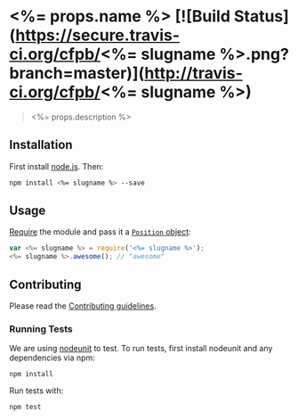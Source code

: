 # <%= props.name %> [![Build Status](https://secure.travis-ci.org/cfpb/<%= slugname %>.png?branch=master)](http://travis-ci.org/cfpb/<%= slugname %>)

> <%= props.description %>

## Installation

First install [node.js](http://nodejs.org/). Then:

```sh
npm install <%= slugname %> --save
```

## Usage

[Require](http://browserify.org/) the module and pass it a [`Position` object](https://developer.mozilla.org/en-US/docs/Web/API/Position):

```javascript
var <%= slugname %> = require('<%= slugname %>');
<%= slugname %>.awesome(); // "awesome"
```

## Contributing

Please read the [Contributing guidelines](CONTRIBUTING.md).

### Running Tests

We are using [nodeunit](https://github.com/caolan/nodeunit) to test. To run tests, first install nodeunit and any dependencies via npm:

```
npm install
```

Run tests with:

```
npm test
```
